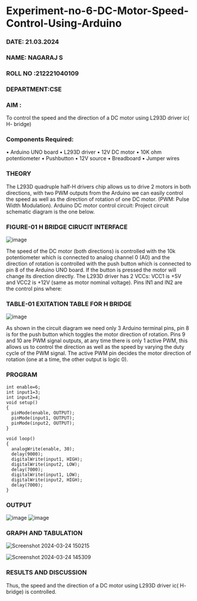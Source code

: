 # Experiment-no-6-DC-Motor-Speed-Control-Using-Arduino
###  DATE: 21.03.2024
###  NAME: NAGARAJ S
###  ROLL NO :212221040109
###  DEPARTMENT:CSE

### AIM : 
To control the speed and the direction of a DC motor using L293D driver ic( H- bridge)

### Components Required:
•	Arduino UNO board
•	L293D driver
•	12V DC motor
•	10K ohm potentiometer
•	Pushbutton
•	12V source
•	Breadboard
•	Jumper wires
### THEORY 
The L293D quadruple half-H drivers chip allows us to drive 2 motors in both directions, with two PWM outputs from the Arduino we can easily control the speed as well as the direction of rotation of one DC motor. (PWM: Pulse Width Modulation).
Arduino DC motor control circuit:
Project circuit schematic diagram is the one below.
### FIGURE-01 H BRIDGE CIRUCIT INTERFACE
![image](https://user-images.githubusercontent.com/36288975/167763051-b230c183-afc5-46f2-ba95-0f95e10dd6c9.png)
 
 
The speed of the DC motor (both directions) is controlled with the 10k potentiometer which is connected to analog channel 0 (A0) and the direction of rotation is controlled with the push button which is connected to pin 8 of the Arduino UNO board. If the button is pressed the motor will change its direction directly.
The L293D driver has 2 VCCs: VCC1 is +5V and VCC2 is +12V (same as motor nominal voltage). Pins IN1 and IN2 are the control pins where:
### TABLE-01 EXITATION TABLE FOR H BRIDGE 
![image](https://user-images.githubusercontent.com/36288975/167763120-1421c2c5-8381-49eb-b376-03f6e1113b7a.png)



As shown in the circuit diagram we need only 3 Arduino terminal pins, pin 8 is for the push button which toggles the motor direction of rotation. Pins 9 and 10 are PWM signal outputs, at any time there is only 1 active PWM, this allows us to control the direction as well as the speed by varying the duty cycle of the PWM signal. The active PWM pin decides the motor direction of rotation (one at a time, the other output is logic 0).

### PROGRAM 
```
int enable=6;
int input1=3;
int input2=4;
void setup()
{
  pinMode(enable, OUTPUT);
  pinMode(input1, OUTPUT);
  pinMode(input2, OUTPUT);
}

void loop()
{
  analogWrite(enable, 30);
  delay(9000); 
  digitalWrite(input1, HIGH);
  digitalWrite(input2, LOW);
  delay(7000);
  digitalWrite(input1, LOW);
  digitalWrite(input2, HIGH);
  delay(7000);
}
```

### OUTPUT
![image](https://github.com/nagaraj6618/Experiment-no-7-DC-Motor-Speed-Control-Using-Arduino/assets/127173574/a9f063b0-d021-436b-93ad-70c7e820c6bc)
![image](https://github.com/nagaraj6618/Experiment-no-7-DC-Motor-Speed-Control-Using-Arduino/assets/127173574/0b530f46-78f1-41fb-9a10-19fd890013e2)



### GRAPH AND TABULATION 

![Screenshot 2024-03-24 150215](https://github.com/nagaraj6618/Experiment-no-7-DC-Motor-Speed-Control-Using-Arduino/assets/127173574/276e605e-479b-42ff-8047-5fd2ef2f6ef4)

![Screenshot 2024-03-24 145309](https://github.com/nagaraj6618/Experiment-no-7-DC-Motor-Speed-Control-Using-Arduino/assets/127173574/a9d33372-b52f-42d5-bbbd-36b6e018f516)




### RESULTS AND DISCUSSION 
Thus, the speed and the direction of a DC motor using L293D driver ic( H- bridge) is controlled.
